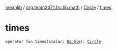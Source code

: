 [meanlib](../../index.md) / [org.team2471.frc.lib.math](../index.md) / [Circle](index.md) / [times](./times.md)

# times

`operator fun times(scalar: `[`Double`](https://kotlinlang.org/api/latest/jvm/stdlib/kotlin/-double/index.html)`): `[`Circle`](index.md)